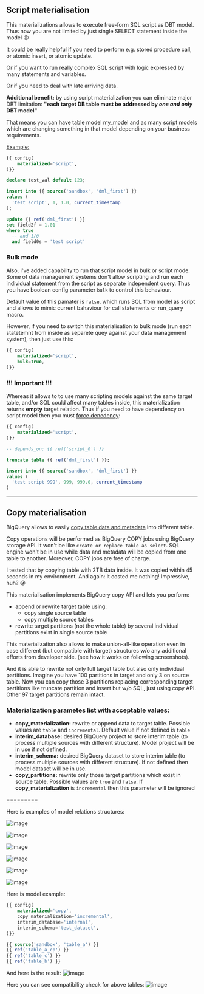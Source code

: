 ## Script materialisation

This materializations allows to execute free-form SQL script as DBT model. Thus now you are not limited by just single SELECT statement inside the model 😉

It could be really helpful if you need to perform e.g. stored procedure call, or atomic insert, or atomic update. 

Or if you want to run really complex SQL script with logic expressed by many statements and variables. 

Or if you need to deal with late arriving data. 

**Additional benefit:**
by using script materialization you can eliminate major DBT limitation: **"each target DB table must be addressed by _one and only_ DBT model"**


That means you can have table model my_model and as many script models which are changing something in that model depending on your business requirements.

<ins>Example:</ins>
```sql
{{ config(
    materialized='script',
)}}

declare test_val default 123;

insert into {{ source('sandbox', 'dml_first') }}
values (
  'test script', 1, 1.0, current_timestamp
);

update {{ ref('dml_first') }}
set field2f = 1.01
where true
  -- and 1/0
  and field0s = 'test script'
```

### Bulk mode

Also, I've added capability to run that script model in bulk or script mode. Some of data management systems don't allow scripting and run each individual statement from the script as separate independent query. Thus you have boolean config parameter `bulk` to control this behaviour.

Default value of this pamater is `false`, which runs SQL from model as script and allows to mimic current bahaviour for call statements or run_query macro.

However, if you need to switch this materialisation to bulk mode (run each statetemnt from inside as separete quey against your data management system), then just use this:

```sql
{{ config(
    materialized='script',
    bulk=True,
)}}
```


### !!! Important !!!
Whereas it allows to to use many scripting models against the same target table, and/or SQL could affect many tables inside, this materialization returns **empty** target relation. Thus if you need to have dependency on script model then you must [force denedency](https://docs.getdbt.com/reference/dbt-jinja-functions/ref#forcing-dependencies):
```sql
{{ config(
    materialized='script',
)}}

-- depends_on: {{ ref('script_0') }}

truncate table {{ ref('dml_first') }};

insert into {{ source('sandbox', 'dml_first') }}
values (
  'test script 999', 999, 999.0, current_timestamp
)
```

---


## Copy materialisation

BigQuery allows to easily [copy table data and metadata](https://cloud.google.com/bigquery/docs/managing-tables#copy-table) into different table.

Copy operations will be performed as BigQuery COPY jobs using BigQuery storage API. It won't be like `create or replace table as select`. SQL engine won't be in use while data and metadata will be copied from one table to another. Moreover, COPY jobs are free of charge.

I tested that by copying table with 2TB data inside. It was copied within 45 seconds in my environment. And again: it costed me nothing! Impressive, huh? 😜


This materialisation implements BigQuery copy API and lets you perform:
* append or rewrite target table using:
    * copy single source table
    * copy multiple source tables
* rewrite target partitons (not the whole table) by several individual partitions exist in single source table


This materialization also allows to make union-all-like operation even in case different (but compatible with target) structures w/o any additional efforts from developer side.
(see how it works on following screenshots).

And it is able to rewrite nof only full target table but also only individual partitions. Imagine you have 100 partitions in target and only 3 on source table. Now you can copy those 3 partitions replacing corresponding target partitions like truncate partition and insert but w/o SQL, just using copy API. Other 97 target partitions remain intact.

### Materialization parametes list with acceptable values:
- **copy_materialization:** rewrite or append data to target table. Possible values are `table` and `incremental`. Default value if not defined is `table`
- **interim_database:** desired BigQuery project to store interim table (to process multiple sources with different structure). Model project will be in use if not defined.
- **interim_schema:** desired BigQuery dataset to store interim table (to process multiple sources with different structure). If not defined then model dataset will be in use.
- **copy_partitions:** rewrite only those target partitions which exist in source table. Possible values are `true` and `false`. If **copy_materialization** is `incremental` then this parameter will be ignored

=========
 
Here is examples of model relations structures:

![image](https://github.com/xemuliam/misc/assets/20856221/ec9f66ef-6385-4a00-b593-e7dc33eae27e)

![image](https://github.com/xemuliam/misc/assets/20856221/501d54b3-1ca8-4ce3-8779-a57485b35dea)

![image](https://github.com/xemuliam/misc/assets/20856221/04d9a5fe-e2c1-455c-941a-9fa195b9a27d)

![image](https://github.com/xemuliam/misc/assets/20856221/15cd0314-9358-43dc-8815-3aa79d9698f4)

![image](https://github.com/xemuliam/misc/assets/20856221/a96d8197-4258-4ecd-a354-b74b5180f623)

![image](https://github.com/xemuliam/misc/assets/20856221/a6ac9a69-f8f2-44bf-822a-799c010daccc)

Here is model example:
```sql
{{ config(
    materialized='copy',
    copy_materialization='incremental',
    interim_database='internal',
    interim_schema='test_dataset',
)}}

{{ source('sandbox', 'table_a') }}
{{ ref('table_a_cp') }}
{{ ref('table_c') }}
{{ ref('table_b') }}
```

And here is the result:
![image](https://github.com/xemuliam/misc/assets/20856221/d067d3e6-b724-447d-9cf1-499b3ead22e8)

Here you can see compatibility check for above tables:
![image](https://github.com/xemuliam/misc/assets/20856221/e2d88a9b-0728-4a9b-9eb8-07fe24f94efb)
